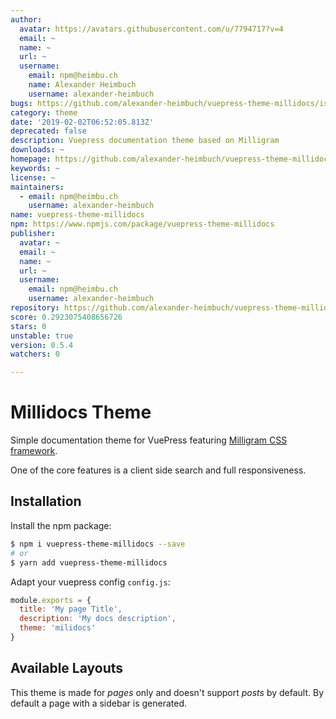 ```yaml
---
author:
  avatar: https://avatars.githubusercontent.com/u/7794717?v=4
  email: ~
  name: ~
  url: ~
  username:
    email: npm@heimbu.ch
    name: Alexander Heimbuch
    username: alexander-heimbuch
bugs: https://github.com/alexander-heimbuch/vuepress-theme-millidocs/issues
category: theme
date: '2019-02-02T06:52:05.813Z'
deprecated: false
description: Vuepress documentation theme based on Milligram
downloads: ~
homepage: https://github.com/alexander-heimbuch/vuepress-theme-millidocs#readme
keywords: ~
license: ~
maintainers:
  - email: npm@heimbu.ch
    username: alexander-heimbuch
name: vuepress-theme-millidocs
npm: https://www.npmjs.com/package/vuepress-theme-millidocs
publisher:
  avatar: ~
  email: ~
  name: ~
  url: ~
  username:
    email: npm@heimbu.ch
    username: alexander-heimbuch
repository: https://github.com/alexander-heimbuch/vuepress-theme-millidocs
score: 0.2923075408656726
stars: 0
unstable: true
version: 0.5.4
watchers: 0

---
```


# Millidocs Theme

Simple documentation theme for VuePress featuring [Milligram CSS framework](http://milligram.io/).

One of the core features is a client side search and full responsiveness.

## Installation

Install the npm package:

```bash
$ npm i vuepress-theme-millidocs --save
# or
$ yarn add vuepress-theme-millidocs
```

Adapt your vuepress config `config.js`:

```js
module.exports = {
  title: 'My page Title',
  description: 'My docs description',
  theme: 'milidocs'
}
```

## Available Layouts

This theme is made for _pages_ only and doesn't support _posts_ by default. By default a page with a sidebar is generated.
